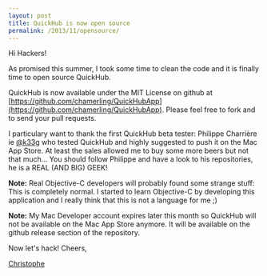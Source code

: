 ```yaml
---
layout: post
title: QuickHub is now open source
permalink: /2013/11/opensource/
---
```


Hi Hackers!

As promised this summer, I took some time to clean the code and it is finally time to open source QuickHub.

QuickHub is now available under the MIT License on github at [https://github.com/chamerling/QuickHubApp](https://github.com/chamerling/QuickHubApp). Please feel free to fork and to send your pull requests.

I particulary want to thank the first QuickHub beta tester: Philippe Charrière ie [@k33g](http://github.com/k33g) who tested QuickHub and highly suggested to push it on the Mac App Store. At least the sales allowed me to buy some more beers but not that much... You should follow Philippe and have a look to his repositories, he is a REAL (AND BIG) GEEK!

**Note:** Real Objective-C developers will probably found some strange stuff: This is completely normal. I started to learn Objective-C by developing this application and I really think that this is not a language for me ;)

**Note:** My Mac Developer account expires later this month so QuickHub will not be available on the Mac App Store anymore. It will be available on the github release section of the repository.

Now let's hack!
Cheers,

[Christophe](http://github.com/chamerling)